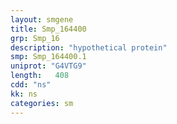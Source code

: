 ```yaml
---
layout: smgene
title: Smp_164400
grp: Smp_16
description: "hypothetical protein"
smp: Smp_164400.1
uniprot: "G4VTG9"
length:   408
cdd: "ns"
kk: ns
categories: sm
---
```

